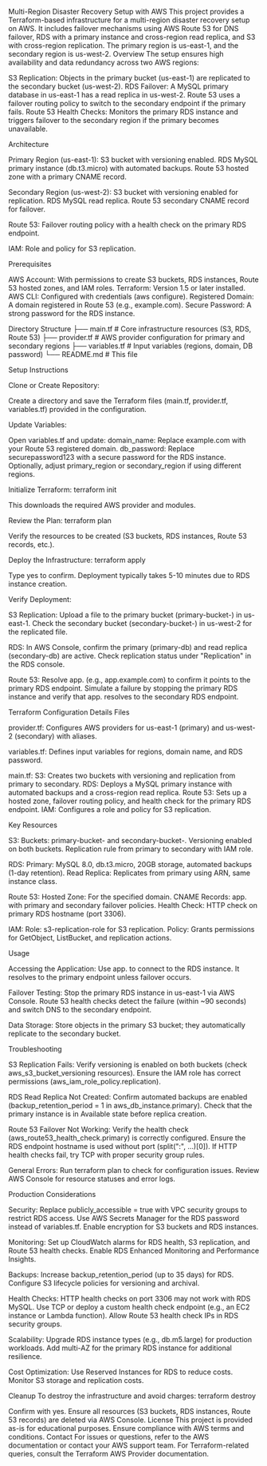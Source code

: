 Multi-Region Disaster Recovery Setup with AWS
This project provides a Terraform-based infrastructure for a multi-region disaster recovery setup on AWS. It includes failover mechanisms using AWS Route 53 for DNS failover, RDS with a primary instance and cross-region read replica, and S3 with cross-region replication. The primary region is us-east-1, and the secondary region is us-west-2.
Overview
The setup ensures high availability and data redundancy across two AWS regions:

S3 Replication: Objects in the primary bucket (us-east-1) are replicated to the secondary bucket (us-west-2).
RDS Failover: A MySQL primary database in us-east-1 has a read replica in us-west-2. Route 53 uses a failover routing policy to switch to the secondary endpoint if the primary fails.
Route 53 Health Checks: Monitors the primary RDS instance and triggers failover to the secondary region if the primary becomes unavailable.

Architecture

Primary Region (us-east-1):
S3 bucket with versioning enabled.
RDS MySQL primary instance (db.t3.micro) with automated backups.
Route 53 hosted zone with a primary CNAME record.

Secondary Region (us-west-2):
S3 bucket with versioning enabled for replication.
RDS MySQL read replica.
Route 53 secondary CNAME record for failover.

Route 53:
Failover routing policy with a health check on the primary RDS endpoint.

IAM: Role and policy for S3 replication.

Prerequisites

AWS Account: With permissions to create S3 buckets, RDS instances, Route 53 hosted zones, and IAM roles.
Terraform: Version 1.5 or later installed.
AWS CLI: Configured with credentials (aws configure).
Registered Domain: A domain registered in Route 53 (e.g., example.com).
Secure Password: A strong password for the RDS instance.

Directory Structure
├── main.tf # Core infrastructure resources (S3, RDS, Route 53)
├── provider.tf # AWS provider configuration for primary and secondary regions
├── variables.tf # Input variables (regions, domain, DB password)
└── README.md # This file

Setup Instructions

Clone or Create Repository:

Create a directory and save the Terraform files (main.tf, provider.tf, variables.tf) provided in the configuration.

Update Variables:

Open variables.tf and update:
domain_name: Replace example.com with your Route 53 registered domain.
db_password: Replace securepassword123 with a secure password for the RDS instance.
Optionally, adjust primary_region or secondary_region if using different regions.

Initialize Terraform:
terraform init

This downloads the required AWS provider and modules.

Review the Plan:
terraform plan

Verify the resources to be created (S3 buckets, RDS instances, Route 53 records, etc.).

Deploy the Infrastructure:
terraform apply

Type yes to confirm. Deployment typically takes 5-10 minutes due to RDS instance creation.

Verify Deployment:

S3 Replication:
Upload a file to the primary bucket (primary-bucket-<suffix>) in us-east-1.
Check the secondary bucket (secondary-bucket-<suffix>) in us-west-2 for the replicated file.

RDS:
In AWS Console, confirm the primary (primary-db) and read replica (secondary-db) are active.
Check replication status under "Replication" in the RDS console.

Route 53:
Resolve app.<your-domain> (e.g., app.example.com) to confirm it points to the primary RDS endpoint.
Simulate a failure by stopping the primary RDS instance and verify that app.<your-domain> resolves to the secondary RDS endpoint.

Terraform Configuration Details
Files

provider.tf:
Configures AWS providers for us-east-1 (primary) and us-west-2 (secondary) with aliases.

variables.tf:
Defines input variables for regions, domain name, and RDS password.

main.tf:
S3: Creates two buckets with versioning and replication from primary to secondary.
RDS: Deploys a MySQL primary instance with automated backups and a cross-region read replica.
Route 53: Sets up a hosted zone, failover routing policy, and health check for the primary RDS endpoint.
IAM: Configures a role and policy for S3 replication.

Key Resources

S3:
Buckets: primary-bucket-<random-suffix> and secondary-bucket-<random-suffix>.
Versioning enabled on both buckets.
Replication rule from primary to secondary with IAM role.

RDS:
Primary: MySQL 8.0, db.t3.micro, 20GB storage, automated backups (1-day retention).
Read Replica: Replicates from primary using ARN, same instance class.

Route 53:
Hosted Zone: For the specified domain.
CNAME Records: app.<domain> with primary and secondary failover policies.
Health Check: HTTP check on primary RDS hostname (port 3306).

IAM:
Role: s3-replication-role for S3 replication.
Policy: Grants permissions for GetObject, ListBucket, and replication actions.

Usage

Accessing the Application:
Use app.<your-domain> to connect to the RDS instance. It resolves to the primary endpoint unless failover occurs.

Failover Testing:
Stop the primary RDS instance in us-east-1 via AWS Console.
Route 53 health checks detect the failure (within ~90 seconds) and switch DNS to the secondary endpoint.

Data Storage:
Store objects in the primary S3 bucket; they automatically replicate to the secondary bucket.

Troubleshooting

S3 Replication Fails:
Verify versioning is enabled on both buckets (check aws_s3_bucket_versioning resources).
Ensure the IAM role has correct permissions (aws_iam_role_policy.replication).

RDS Read Replica Not Created:
Confirm automated backups are enabled (backup_retention_period = 1 in aws_db_instance.primary).
Check that the primary instance is in Available state before replica creation.

Route 53 Failover Not Working:
Verify the health check (aws_route53_health_check.primary) is correctly configured.
Ensure the RDS endpoint hostname is used without port (split(":", ...)[0]).
If HTTP health checks fail, try TCP with proper security group rules.

General Errors:
Run terraform plan to check for configuration issues.
Review AWS Console for resource statuses and error logs.

Production Considerations

Security:
Replace publicly_accessible = true with VPC security groups to restrict RDS access.
Use AWS Secrets Manager for the RDS password instead of variables.tf.
Enable encryption for S3 buckets and RDS instances.

Monitoring:
Set up CloudWatch alarms for RDS health, S3 replication, and Route 53 health checks.
Enable RDS Enhanced Monitoring and Performance Insights.

Backups:
Increase backup_retention_period (up to 35 days) for RDS.
Configure S3 lifecycle policies for versioning and archival.

Health Checks:
HTTP health checks on port 3306 may not work with RDS MySQL. Use TCP or deploy a custom health check endpoint (e.g., an EC2 instance or Lambda function).
Allow Route 53 health check IPs in RDS security groups.

Scalability:
Upgrade RDS instance types (e.g., db.m5.large) for production workloads.
Add multi-AZ for the primary RDS instance for additional resilience.

Cost Optimization:
Use Reserved Instances for RDS to reduce costs.
Monitor S3 storage and replication costs.

Cleanup
To destroy the infrastructure and avoid charges:
terraform destroy

Confirm with yes. Ensure all resources (S3 buckets, RDS instances, Route 53 records) are deleted via AWS Console.
License
This project is provided as-is for educational purposes. Ensure compliance with AWS terms and conditions.
Contact
For issues or questions, refer to the AWS documentation or contact your AWS support team. For Terraform-related queries, consult the Terraform AWS Provider documentation.

